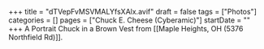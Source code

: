 +++
title = "dTVepFvMSVMALYfsXAlx.avif"
draft = false
tags = ["Photos"]
categories = []
pages = ["Chuck E. Cheese (Cyberamic)"]
startDate = ""
+++
A Portrait Chuck in a Brown Vest from [[Maple Heights, OH (5376 Northfield Rd)]].
